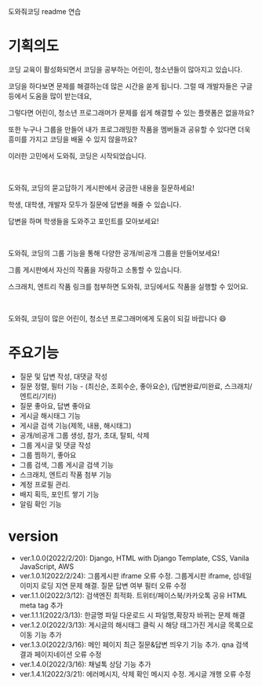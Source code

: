 도와줘코딩 readme 연습


# 기획의도
코딩 교육이 활성화되면서 코딩을 공부하는 어린이, 청소년들이 많아지고 있습니다.

코딩을 하다보면 문제를 해결하는데 많은 시간을 쏟게 됩니다. 그럴 때 개발자들은 구글 등에서 도움을 많이 받는데요, 

그렇다면 어린이, 청소년 프로그래머가 문제를 쉽게 해결할 수 있는 플랫폼은 없을까요? 

또한 누구나 그룹을 만들어 내가 프로그래밍한 작품을 멤버들과 공유할 수 있다면 더욱 흥미를 가지고 코딩을 배울 수 있지 않을까요?

이러한 고민에서 도와줘, 코딩은 시작되었습니다.

<br/>

도와줘, 코딩의 묻고답하기 게시판에서 궁금한 내용을 질문하세요!

학생, 대학생, 개발자 모두가 질문에 답변을 해줄 수 있습니다. 

답변을 하며 학생들을 도와주고 포인트를 모아보세요!

<br/>

도와줘, 코딩의 그룹 기능을 통해 다양한 공개/비공개 그룹을 만들어보세요!

그룹 게시판에서 자신의 작품을 자랑하고 소통할 수 있습니다.

스크래치, 엔트리 작품 링크를 첨부하면 도와줘, 코딩에서도 작품을 실행할 수 있어요.

<br/>

도와줘, 코딩이 많은 어린이, 청소년 프로그래머에게 도움이 되길 바랍니다 😄

# 주요기능
* 질문 및 답변 작성, 대댓글 작성
* 질문 정렬, 필터 기능 - (최신순, 조회수순, 좋아요순), (답변완료/미완료, 스크래치/엔트리/기타)
* 질문 좋아요, 답변 좋아요
* 게시글 해시태그 기능
* 게시글 검색 기능(제목, 내용, 해시태그)
* 공개/비공개 그룹 생성, 참가, 초대, 탈퇴, 삭제
* 그룹 게시글 및 댓글 작성
* 그룹 찜하기, 좋아요
* 그룹 검색, 그룹 게시글 검색 기능
* 스크래치, 엔트리 작품 첨부 기능
* 계정 프로필 관리.
* 배지 획득, 포인트 쌓기 기능
* 알림 확인 기능

# version

* ver.1.0.0(2022/2/20): Django, HTML with Django Template, CSS, Vanila JavaScript, AWS
* ver.1.0.1(2022/2/24): 그룹게시판 iframe 오류 수정. 그룹게시판 iframe, 섬네일 이미지 로딩 지연 문제 해결. 질문 답변 여부 필터 오류 수정
* ver.1.1.0(2022/3/12): 검색엔진 최적화. 트위터/페이스북/카카오톡 공유 HTML meta tag 추가
* ver.1.1.1(2022/3/13): 한글명 파일 다운로드 시 파일명,확장자 바뀌는 문제 해결
* ver.1.2.0(2022/3/13): 게시글의 해시태그 클릭 시 해당 태그가진 게시글 목록으로 이동 기능 추가
* ver.1.3.0(2022/3/16): 메인 페이지 최근 질문&답변 띄우기 기능 추가. qna 검색 결과 페이지네이션 오류 수정
* ver.1.4.0(2022/3/16): 채널톡 상담 기능 추가
* ver.1.4.1(2022/3/21): 에러메시지, 삭제 확인 메시지 수정. 게시글 개행 오류 수정
